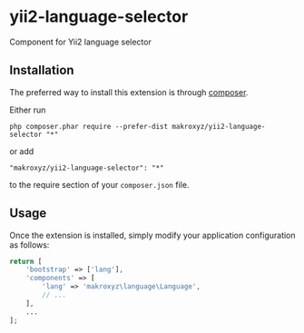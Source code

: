 yii2-language-selector
======================
Component for Yii2 language selector

Installation
------------

The preferred way to install this extension is through [composer](http://getcomposer.org/download/).

Either run

```
php composer.phar require --prefer-dist makroxyz/yii2-language-selector "*"
```

or add

```
"makroxyz/yii2-language-selector": "*"
```

to the require section of your `composer.json` file.


Usage
-----
Once the extension is installed, simply modify your application configuration as follows:

```php
return [
    'bootstrap' => ['lang'],
    'components' => [
        'lang' => 'makroxyz\language\Language',
        // ...
    ],
    ...
];
```
